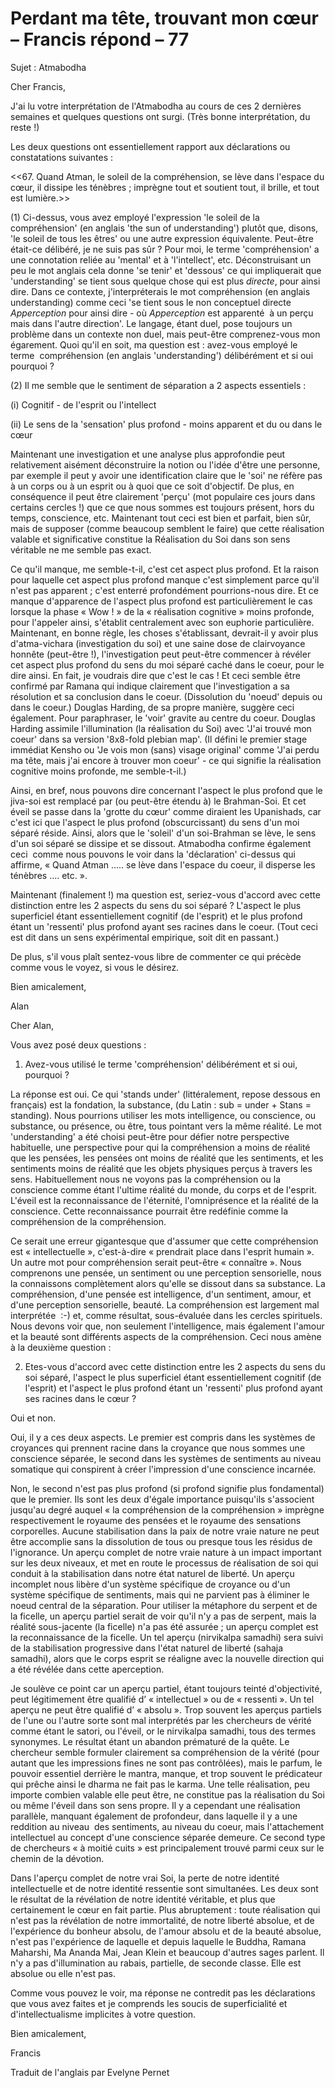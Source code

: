 # Perdant ma tête, trouvant mon cœur – Francis répond – 77



Sujet : Atmabodha  

Cher Francis,  

J'ai lu votre interpr&eacute;tation de l'Atmabodha au cours de ces 2 derni&egrave;res semaines et quelques questions ont surgi. (Tr&egrave;s bonne interpr&eacute;tation, du reste !)  

Les deux questions ont essentiellement rapport aux d&eacute;clarations ou constatations suivantes :  

&lt;&lt;67. Quand Atman, le soleil de la compr&eacute;hension, se l&egrave;ve dans l'espace du c&oelig;ur, il dissipe les t&eacute;n&egrave;bres ; impr&egrave;gne tout et soutient tout, il brille, et tout est lumi&egrave;re.&gt;&gt;  

(1) Ci-dessus, vous avez employ&eacute; l'expression 'le soleil de la compr&eacute;hension' (en anglais 'the sun of understanding') plut&ocirc;t que, disons, 'le soleil de tous les &ecirc;tres' ou une autre expression &eacute;quivalente. Peut-&ecirc;tre &eacute;tait-ce d&eacute;lib&eacute;r&eacute;, je ne suis pas s&ucirc;r ? Pour moi, le terme 'compr&eacute;hension' a une connotation reli&eacute;e au 'mental' et &agrave; 'l'intellect', etc. D&eacute;construisant un peu le mot anglais cela donne 'se tenir' et 'dessous' ce qui impliquerait que 'understanding' se tient sous quelque chose qui est plus *directe*, pour ainsi dire. Dans ce contexte, j'interpr&eacute;terais le mot compr&eacute;hension (en anglais understanding) comme ceci 'se tient sous le non conceptuel directe *Apperception* pour ainsi dire - o&ugrave; *Apperception* est apparent&eacute;&nbsp; &agrave; un per&ccedil;u mais dans l'autre direction'. Le langage, &eacute;tant duel, pose toujours un probl&egrave;me dans un contexte non duel, mais peut-&ecirc;tre comprenez-vous mon &eacute;garement. Quoi qu'il en soit, ma question est : avez-vous employ&eacute; le terme&nbsp; compr&eacute;hension (en anglais 'understanding') d&eacute;lib&eacute;r&eacute;ment et si oui pourquoi ?  

(2) Il me semble que le sentiment de s&eacute;paration a 2 aspects essentiels :  

(i) Cognitif - de l'esprit ou l'intellect  

(ii) Le sens de la 'sensation' plus profond - moins apparent et du ou dans le c&oelig;ur  

Maintenant une investigation et une analyse plus approfondie peut relativement ais&eacute;ment d&eacute;construire la notion ou l'id&eacute;e d'&ecirc;tre une personne, par exemple il peut y avoir une identification claire que le 'soi' ne r&eacute;f&egrave;re pas &agrave; un corps ou &agrave; un esprit ou &agrave; quoi que ce soit d'objectif. De plus, en cons&eacute;quence il peut &ecirc;tre clairement 'per&ccedil;u' (mot populaire ces jours dans certains cercles !) que ce que nous sommes est toujours pr&eacute;sent, hors du temps, conscience, etc. Maintenant tout ceci est bien et parfait, bien s&ucirc;r, mais de supposer (comme beaucoup semblent le faire) que cette r&eacute;alisation valable et significative constitue la R&eacute;alisation du Soi dans son sens v&eacute;ritable ne me semble pas exact.  

Ce qu'il manque, me semble-t-il, c'est cet aspect plus profond. Et la raison pour laquelle cet aspect plus profond manque c'est simplement parce qu'il n'est pas apparent ; c'est enterr&eacute; profond&eacute;ment pourrions-nous dire. Et ce manque d'apparence de l'aspect plus profond est particuli&egrave;rement le cas lorsque la phase &laquo; Wow ! &raquo; de la &laquo; r&eacute;alisation cognitive &raquo; moins profonde, pour l'appeler ainsi, s'&eacute;tablit centralement avec son euphorie particuli&egrave;re. Maintenant, en bonne r&egrave;gle, les choses s'&eacute;tablissant, devrait-il y avoir plus d'atma-vichara (investigation du soi) et une saine dose de clairvoyance honn&ecirc;te (peut-&ecirc;tre !), l'investigation peut peut-&ecirc;tre commencer &agrave; r&eacute;v&eacute;ler cet aspect plus profond du sens du moi s&eacute;par&eacute; cach&eacute; dans le coeur, pour le dire ainsi. En fait, je voudrais dire que c'est le cas ! Et ceci semble &ecirc;tre confirm&eacute; par Ramana qui indique clairement que l'investigation a sa r&eacute;solution et sa conclusion dans le coeur. (Dissolution du 'noeud' depuis ou dans le coeur.) Douglas Harding, de sa propre mani&egrave;re, sugg&egrave;re ceci &eacute;galement. Pour paraphraser, le 'voir' gravite au centre du coeur. Douglas Harding assimile l'illumination (la r&eacute;alisation du Soi) avec 'J'ai trouv&eacute; mon coeur' dans sa version '8x8-fold plebian map'. (Il d&eacute;fini le premier stage imm&eacute;diat Kensho ou 'Je vois mon (sans) visage original' comme 'J'ai perdu ma t&ecirc;te, mais j'ai encore &agrave; trouver mon coeur' - ce qui signifie la r&eacute;alisation cognitive moins profonde, me semble-t-il.)  

Ainsi, en bref, nous pouvons dire concernant l'aspect le plus profond que le jiva-soi est remplac&eacute; par (ou peut-&ecirc;tre &eacute;tendu &agrave;) le Brahman-Soi. Et cet &eacute;veil se passe dans la 'grotte du c&oelig;ur' comme diraient les Upanishads, car c'est ici que l'aspect le plus profond (obscurcissant) du sens d'un moi s&eacute;par&eacute; r&eacute;side. Ainsi, alors que le 'soleil' d'un soi-Brahman se l&egrave;ve, le sens d'un soi s&eacute;par&eacute; se dissipe et se dissout. Atmabodha confirme &eacute;galement ceci&nbsp; comme nous pouvons le voir dans la 'd&eacute;claration' ci-dessus qui affirme, &laquo; Quand Atman ..... se l&egrave;ve dans l'espace du coeur, il disperse les t&eacute;n&egrave;bres .... etc. &raquo;.  

Maintenant (finalement !) ma question est, seriez-vous d'accord avec cette distinction entre les 2 aspects du sens du soi s&eacute;par&eacute; ? L'aspect le plus superficiel &eacute;tant essentiellement cognitif (de l'esprit) et le plus profond &eacute;tant un 'ressenti' plus profond ayant ses racines dans le coeur. (Tout ceci est dit dans un sens exp&eacute;rimental empirique, soit dit en passant.)  

De plus, s'il vous pla&icirc;t sentez-vous libre de commenter ce qui pr&eacute;c&egrave;de comme vous le voyez, si vous le d&eacute;sirez.  

Bien amicalement,  

Alan  







  

Cher Alan,  

Vous avez pos&eacute; deux questions :  

1. Avez-vous utilis&eacute; le terme 'compr&eacute;hension' d&eacute;lib&eacute;r&eacute;ment et si oui, pourquoi ?  

La r&eacute;ponse est oui. Ce qui 'stands under' (litt&eacute;ralement, repose dessous en fran&ccedil;ais) est la fondation, la substance, (du Latin : sub = under + Stans = standing). Nous pourrions utiliser les mots intelligence, ou conscience, ou substance, ou pr&eacute;sence, ou &ecirc;tre, tous pointant vers la m&ecirc;me r&eacute;alit&eacute;. Le mot 'understanding' a &eacute;t&eacute; choisi peut-&ecirc;tre pour d&eacute;fier notre perspective habituelle, une perspective pour qui la compr&eacute;hension a moins de r&eacute;alit&eacute; que les pens&eacute;es, les pens&eacute;es ont moins de r&eacute;alit&eacute; que les sentiments, et les sentiments moins de r&eacute;alit&eacute; que les objets physiques per&ccedil;us &agrave; travers les sens. Habituellement nous ne voyons pas la compr&eacute;hension ou la conscience comme &eacute;tant l'ultime r&eacute;alit&eacute; du monde, du corps et de l'esprit. L'&eacute;veil est la reconnaissance de l'&eacute;ternit&eacute;, l'omnipr&eacute;sence et la r&eacute;alit&eacute; de la conscience. Cette reconnaissance pourrait &ecirc;tre red&eacute;finie comme la compr&eacute;hension de la compr&eacute;hension.  

Ce serait une erreur gigantesque que d'assumer que cette compr&eacute;hension est &laquo; intellectuelle &raquo;, c'est-&agrave;-dire &laquo; prendrait place dans l'esprit humain &raquo;. Un autre mot pour compr&eacute;hension serait peut-&ecirc;tre &laquo; conna&icirc;tre &raquo;. Nous comprenons une pens&eacute;e, un sentiment ou une perception sensorielle, nous la connaissons compl&egrave;tement alors qu'elle se dissout dans sa substance. La compr&eacute;hension, d'une pens&eacute;e est intelligence, d'un sentiment, amour, et d'une perception sensorielle, beaut&eacute;. La compr&eacute;hension est largement mal interpr&eacute;t&eacute;e&nbsp; :-) et, comme r&eacute;sultat, sous-&eacute;valu&eacute;e dans les cercles spirituels. Nous devons voir que, non seulement l'intelligence, mais &eacute;galement l'amour et la beaut&eacute; sont diff&eacute;rents aspects de la compr&eacute;hension. Ceci nous am&egrave;ne &agrave; la deuxi&egrave;me question :  

2. Etes-vous d'accord avec cette distinction entre les 2 aspects du sens du soi s&eacute;par&eacute;, l'aspect le plus superficiel &eacute;tant essentiellement cognitif (de l'esprit) et l'aspect le plus profond &eacute;tant un 'ressenti' plus profond ayant ses racines dans le c&oelig;ur ?  

Oui et non.  

Oui, il y a ces deux aspects. Le premier est compris dans les syst&egrave;mes de croyances qui prennent racine dans la croyance que nous sommes une conscience s&eacute;par&eacute;e, le second dans les syst&egrave;mes de sentiments au niveau somatique qui conspirent &agrave; cr&eacute;er l'impression d'une conscience incarn&eacute;e.   

Non, le second n'est pas plus profond (si profond signifie plus fondamental) que le premier. Ils sont les deux d'&eacute;gale importance puisqu'ils s'associent jusqu'au degr&eacute; auquel &laquo; la compr&eacute;hension de la compr&eacute;hension &raquo; impr&egrave;gne respectivement le royaume des pens&eacute;es et le royaume des sensations corporelles. Aucune stabilisation dans la paix de notre vraie nature ne peut &ecirc;tre accomplie sans la dissolution de tous ou presque tous les r&eacute;sidus de l'ignorance. Un aper&ccedil;u complet de notre vraie nature &agrave; un impact important sur les deux niveaux, et met en route le processus de r&eacute;alisation de soi qui conduit &agrave; la stabilisation dans notre &eacute;tat naturel de libert&eacute;. Un aper&ccedil;u incomplet nous lib&egrave;re d'un syst&egrave;me sp&eacute;cifique de croyance ou d'un syst&egrave;me sp&eacute;cifique de sentiments, mais qui ne parvient pas &agrave; &eacute;liminer le noeud central de la s&eacute;paration. Pour utiliser la m&eacute;taphore du serpent et de la ficelle, un aper&ccedil;u partiel serait de voir qu'il n'y a pas de serpent, mais la r&eacute;alit&eacute; sous-jacente (la ficelle) n'a pas &eacute;t&eacute; assur&eacute;e ; un aper&ccedil;u complet est la reconnaissance de la ficelle. Un tel aper&ccedil;u (nirvikalpa samadhi) sera suivi de la stabilisation progressive dans l'&eacute;tat naturel de libert&eacute; (sahaja samadhi), alors que le corps esprit se r&eacute;aligne avec la nouvelle direction qui a &eacute;t&eacute; r&eacute;v&eacute;l&eacute;e dans cette aperception.  

Je soul&egrave;ve ce point car un aper&ccedil;u partiel, &eacute;tant toujours teint&eacute; d'objectivit&eacute;, peut l&eacute;gitimement &ecirc;tre qualifi&eacute; d&rsquo; &laquo; intellectuel &raquo; ou de &laquo; ressenti &raquo;. Un tel aper&ccedil;u ne peut &ecirc;tre qualifi&eacute; d&rsquo; &laquo; absolu &raquo;. Trop souvent les aper&ccedil;us partiels de l'une ou l'autre sorte sont mal interpr&eacute;t&eacute;s par les chercheurs de v&eacute;rit&eacute; comme &eacute;tant le satori, ou l'&eacute;veil, or le nirvikalpa samadhi, tous des termes synonymes. Le r&eacute;sultat &eacute;tant un abandon pr&eacute;matur&eacute; de la qu&ecirc;te. Le chercheur semble formuler clairement sa compr&eacute;hension de la v&eacute;rit&eacute; (pour autant que les impressions fines ne sont pas contr&ocirc;l&eacute;es), mais le parfum, le pouvoir essentiel derri&egrave;re le mantra, manque, et trop souvent le pr&eacute;dicateur qui pr&ecirc;che ainsi le dharma ne fait pas le karma. Une telle r&eacute;alisation, peu importe combien valable elle peut &ecirc;tre, ne constitue pas la r&eacute;alisation du Soi ou m&ecirc;me l'&eacute;veil dans son sens propre. Il y a cependant une r&eacute;alisation parall&egrave;le, manquant &eacute;galement de profondeur, dans laquelle il y a une reddition au niveau&nbsp; des sentiments, au niveau du coeur, mais l'attachement intellectuel au concept d'une conscience s&eacute;par&eacute;e demeure. Ce second type de chercheurs &laquo; &agrave; moiti&eacute; cuits &raquo; est principalement trouv&eacute; parmi ceux sur le chemin de la d&eacute;votion.  

Dans l'aper&ccedil;u complet de notre vrai Soi, la perte de notre identit&eacute; intellectuelle et de notre identit&eacute; ressentie sont simultan&eacute;es. Les deux sont le r&eacute;sultat de la r&eacute;v&eacute;lation de notre identit&eacute; v&eacute;ritable, et plus que certainement le c&oelig;ur en fait partie. Plus abruptement : toute r&eacute;alisation qui n'est pas la r&eacute;v&eacute;lation de notre immortalit&eacute;, de notre libert&eacute; absolue, et de l'exp&eacute;rience du bonheur absolu, de l'amour absolu et de la beaut&eacute; absolue, n'est pas l'exp&eacute;rience de laquelle et depuis laquelle le Buddha, Ramana Maharshi, Ma Ananda Mai, Jean Klein et beaucoup d'autres sages parlent. Il n'y a pas d'illumination au rabais, partielle, de seconde classe. Elle est absolue ou elle n'est pas.  

Comme vous pouvez le voir, ma r&eacute;ponse ne contredit pas les d&eacute;clarations que vous avez faites et je comprends les soucis de superficialit&eacute; et d'intellectualisme implicites &agrave; votre question.  

Bien amicalement,  

Francis  

Traduit de l'anglais par Evelyne Pernet  








